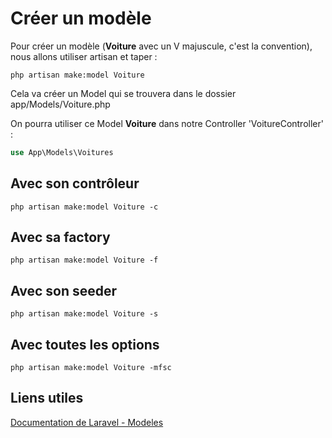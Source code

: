 # Créer un modèle

Pour créer un modèle (**Voiture** avec un V majuscule, c'est la convention), nous allons utiliser artisan et taper :

```
php artisan make:model Voiture
```

Cela va créer un Model qui se trouvera dans le dossier app/Models/Voiture.php

On pourra utiliser ce Model **Voiture** dans notre Controller 'VoitureController' :

```php
use App\Models\Voitures
```

## Avec son contrôleur

```
php artisan make:model Voiture -c
```

## Avec sa factory

```
php artisan make:model Voiture -f
```

## Avec son seeder

```
php artisan make:model Voiture -s
```

## Avec toutes les options

```
php artisan make:model Voiture -mfsc
```

## Liens utiles

[Documentation de Laravel - Modeles](https://laravel.com/docs/8.x/eloquent#defining-models)
